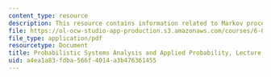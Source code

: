 ```yaml
---
content_type: resource
description: This resource contains information related to Markov process - I.
file: https://ol-ocw-studio-app-production.s3.amazonaws.com/courses/6-041-probabilistic-systems-analysis-and-applied-probability-fall-2010/a4ea1a83fdba566f4014a3b476361455_MIT6_041F10_L16.pdf
file_type: application/pdf
resourcetype: Document
title: Probabilistic Systems Analysis and Applied Probability, Lecture 16
uid: a4ea1a83-fdba-566f-4014-a3b476361455
---
```

